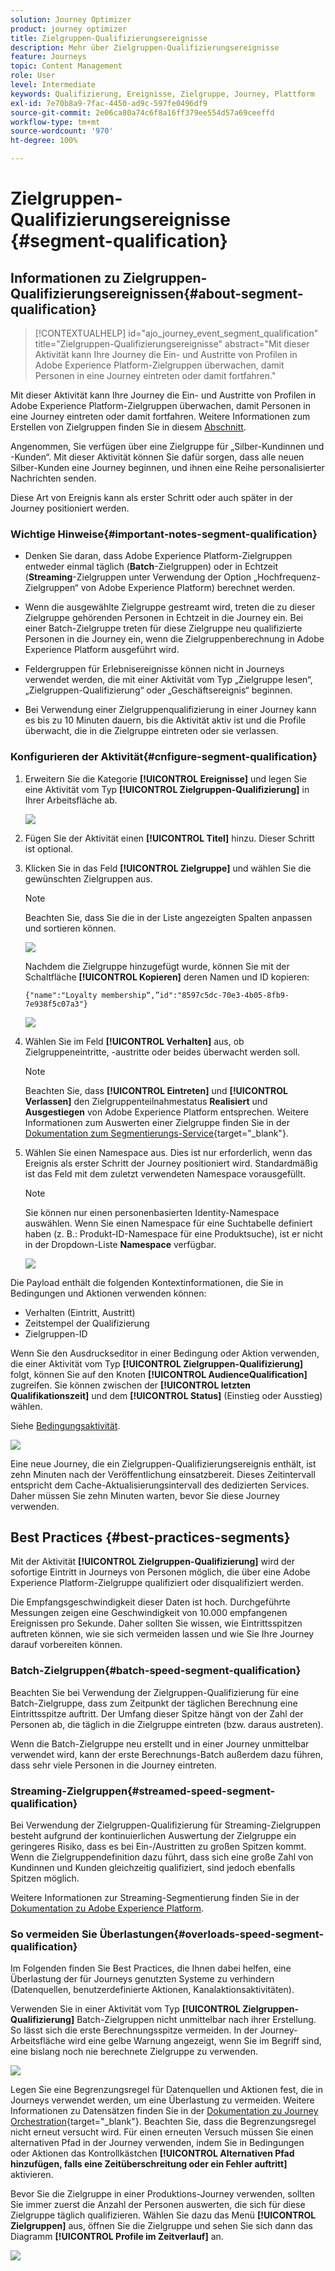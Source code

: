 ```yaml
---
solution: Journey Optimizer
product: journey optimizer
title: Zielgruppen-Qualifizierungsereignisse
description: Mehr über Zielgruppen-Qualifizierungsereignisse
feature: Journeys
topic: Content Management
role: User
level: Intermediate
keywords: Qualifizierung, Ereignisse, Zielgruppe, Journey, Plattform
exl-id: 7e70b8a9-7fac-4450-ad9c-597fe0496df9
source-git-commit: 2e06ca80a74c6f8a16ff379ee554d57a69ceeffd
workflow-type: tm+mt
source-wordcount: '970'
ht-degree: 100%

---
```


# Zielgruppen-Qualifizierungsereignisse {#segment-qualification}

## Informationen zu Zielgruppen-Qualifizierungsereignissen{#about-segment-qualification}

>[!CONTEXTUALHELP]
>id="ajo_journey_event_segment_qualification"
>title="Zielgruppen-Qualifizierungsereignisse"
>abstract="Mit dieser Aktivität kann Ihre Journey die Ein- und Austritte von Profilen in Adobe Experience Platform-Zielgruppen überwachen, damit Personen in eine Journey eintreten oder damit fortfahren."

Mit dieser Aktivität kann Ihre Journey die Ein- und Austritte von Profilen in Adobe Experience Platform-Zielgruppen überwachen, damit Personen in eine Journey eintreten oder damit fortfahren. Weitere Informationen zum Erstellen von Zielgruppen finden Sie in diesem [Abschnitt](../audience/about-audiences.md).

Angenommen, Sie verfügen über eine Zielgruppe für „Silber-Kundinnen und -Kunden“. Mit dieser Aktivität können Sie dafür sorgen, dass alle neuen Silber-Kunden eine Journey beginnen, und ihnen eine Reihe personalisierter Nachrichten senden.

Diese Art von Ereignis kann als erster Schritt oder auch später in der Journey positioniert werden.

### Wichtige Hinweise{#important-notes-segment-qualification}

* Denken Sie daran, dass Adobe Experience Platform-Zielgruppen entweder einmal täglich (**Batch**-Zielgruppen) oder in Echtzeit (**Streaming**-Zielgruppen unter Verwendung der Option „Hochfrequenz-Zielgruppen“ von Adobe Experience Platform) berechnet werden.

* Wenn die ausgewählte Zielgruppe gestreamt wird, treten die zu dieser Zielgruppe gehörenden Personen in Echtzeit in die Journey ein. Bei einer Batch-Zielgruppe treten für diese Zielgruppe neu qualifizierte Personen in die Journey ein, wenn die Zielgruppenberechnung in Adobe Experience Platform ausgeführt wird.

* Feldergruppen für Erlebnisereignisse können nicht in Journeys verwendet werden, die mit einer Aktivität vom Typ „Zielgruppe lesen“, „Zielgruppen-Qualifizierung“ oder „Geschäftsereignis“ beginnen.

* Bei Verwendung einer Zielgruppenqualifizierung in einer Journey kann es bis zu 10 Minuten dauern, bis die Aktivität aktiv ist und die Profile überwacht, die in die Zielgruppe eintreten oder sie verlassen.

### Konfigurieren der Aktivität{#cnfigure-segment-qualification}

1. Erweitern Sie die Kategorie **[!UICONTROL Ereignisse]** und legen Sie eine Aktivität vom Typ **[!UICONTROL Zielgruppen-Qualifizierung]** in Ihrer Arbeitsfläche ab.

   ![](assets/segment5.png)

1. Fügen Sie der Aktivität einen **[!UICONTROL Titel]** hinzu. Dieser Schritt ist optional.

1. Klicken Sie in das Feld **[!UICONTROL Zielgruppe]** und wählen Sie die gewünschten Zielgruppen aus.

   >[!NOTE]
   >
   >Beachten Sie, dass Sie die in der Liste angezeigten Spalten anpassen und sortieren können.

   ![](assets/segment6.png)

   Nachdem die Zielgruppe hinzugefügt wurde, können Sie mit der Schaltfläche **[!UICONTROL Kopieren]** deren Namen und ID kopieren:

   `{"name":"Loyalty membership“,”id":"8597c5dc-70e3-4b05-8fb9-7e938f5c07a3"}`

   ![](assets/segment-copy.png)

1. Wählen Sie im Feld **[!UICONTROL Verhalten]** aus, ob Zielgruppeneintritte, -austritte oder beides überwacht werden soll.

   >[!NOTE]
   >
   >Beachten Sie, dass **[!UICONTROL Eintreten]** und **[!UICONTROL Verlassen]** den Zielgruppenteilnahmestatus **Realisiert** und **Ausgestiegen** von Adobe Experience Platform entsprechen. Weitere Informationen zum Auswerten einer Zielgruppe finden Sie in der [Dokumentation zum Segmentierungs-Service](https://experienceleague.adobe.com/docs/experience-platform/segmentation/tutorials/evaluate-a-segment.html?lang=de){target="_blank"}.

1. Wählen Sie einen Namespace aus. Dies ist nur erforderlich, wenn das Ereignis als erster Schritt der Journey positioniert wird. Standardmäßig ist das Feld mit dem zuletzt verwendeten Namespace vorausgefüllt.

   >[!NOTE]
   >
   >Sie können nur einen personenbasierten Identity-Namespace auswählen. Wenn Sie einen Namespace für eine Suchtabelle definiert haben (z. B.: Produkt-ID-Namespace für eine Produktsuche), ist er nicht in der Dropdown-Liste **Namespace** verfügbar.

   ![](assets/segment7.png)

Die Payload enthält die folgenden Kontextinformationen, die Sie in Bedingungen und Aktionen verwenden können:

* Verhalten (Eintritt, Austritt)
* Zeitstempel der Qualifizierung
* Zielgruppen-ID

Wenn Sie den Ausdruckseditor in einer Bedingung oder Aktion verwenden, die einer Aktivität vom Typ **[!UICONTROL Zielgruppen-Qualifizierung]** folgt, können Sie auf den Knoten **[!UICONTROL AudienceQualification]** zugreifen. Sie können zwischen der **[!UICONTROL letzten Qualifikationszeit]** und dem **[!UICONTROL Status]** (Einstieg oder Ausstieg) wählen.

Siehe [Bedingungsaktivität](../building-journeys/condition-activity.md#about_condition).

![](assets/segment8.png)

Eine neue Journey, die ein Zielgruppen-Qualifizierungsereignis enthält, ist zehn Minuten nach der Veröffentlichung einsatzbereit. Dieses Zeitintervall entspricht dem Cache-Aktualisierungsintervall des dedizierten Services. Daher müssen Sie zehn Minuten warten, bevor Sie diese Journey verwenden.

## Best Practices {#best-practices-segments}

Mit der Aktivität **[!UICONTROL Zielgruppen-Qualifizierung]** wird der sofortige Eintritt in Journeys von Personen möglich, die über eine Adobe Experience Platform-Zielgruppe qualifiziert oder disqualifiziert werden.

Die Empfangsgeschwindigkeit dieser Daten ist hoch. Durchgeführte Messungen zeigen eine Geschwindigkeit von 10.000 empfangenen Ereignissen pro Sekunde. Daher sollten Sie wissen, wie Eintrittsspitzen auftreten können, wie sie sich vermeiden lassen und wie Sie Ihre Journey darauf vorbereiten können.

### Batch-Zielgruppen{#batch-speed-segment-qualification}

Beachten Sie bei Verwendung der Zielgruppen-Qualifizierung für eine Batch-Zielgruppe, dass zum Zeitpunkt der täglichen Berechnung eine Eintrittsspitze auftritt. Der Umfang dieser Spitze hängt von der Zahl der Personen ab, die täglich in die Zielgruppe eintreten (bzw. daraus austreten).

Wenn die Batch-Zielgruppe neu erstellt und in einer Journey unmittelbar verwendet wird, kann der erste Berechnungs-Batch außerdem dazu führen, dass sehr viele Personen in die Journey eintreten.

### Streaming-Zielgruppen{#streamed-speed-segment-qualification}

Bei Verwendung der Zielgruppen-Qualifizierung für Streaming-Zielgruppen besteht aufgrund der kontinuierlichen Auswertung der Zielgruppe ein geringeres Risiko, dass es bei Ein-/Austritten zu großen Spitzen kommt. Wenn die Zielgruppendefinition dazu führt, dass sich eine große Zahl von Kundinnen und Kunden gleichzeitig qualifiziert, sind jedoch ebenfalls Spitzen möglich.

Weitere Informationen zur Streaming-Segmentierung finden Sie in der [Dokumentation zu Adobe Experience Platform](https://experienceleague.adobe.com/docs/experience-platform/segmentation/api/streaming-segmentation.html?lang=de#api).

### So vermeiden Sie Überlastungen{#overloads-speed-segment-qualification}

Im Folgenden finden Sie Best Practices, die Ihnen dabei helfen, eine Überlastung der für Journeys genutzten Systeme zu verhindern (Datenquellen, benutzerdefinierte Aktionen, Kanalaktionsaktivitäten).

Verwenden Sie in einer Aktivität vom Typ **[!UICONTROL Zielgruppen-Qualifizierung]** Batch-Zielgruppen nicht unmittelbar nach ihrer Erstellung. So lässt sich die erste Berechnungsspitze vermeiden. In der Journey-Arbeitsfläche wird eine gelbe Warnung angezeigt, wenn Sie im Begriff sind, eine bislang noch nie berechnete Zielgruppe zu verwenden.

![](assets/segment-error.png)

Legen Sie eine Begrenzungsregel für Datenquellen und Aktionen fest, die in Journeys verwendet werden, um eine Überlastung zu vermeiden. Weitere Informationen zu Datensätzen finden Sie in der [Dokumentation zu Journey Orchestration](https://experienceleague.adobe.com/docs/journeys/using/working-with-apis/capping.html?lang=de){target="_blank"}. Beachten Sie, dass die Begrenzungsregel nicht erneut versucht wird. Für einen erneuten Versuch müssen Sie einen alternativen Pfad in der Journey verwenden, indem Sie in Bedingungen oder Aktionen das Kontrollkästchen **[!UICONTROL Alternativen Pfad hinzufügen, falls eine Zeitüberschreitung oder ein Fehler auftritt]** aktivieren.

Bevor Sie die Zielgruppe in einer Produktions-Journey verwenden, sollten Sie immer zuerst die Anzahl der Personen auswerten, die sich für diese Zielgruppe täglich qualifizieren. Wählen Sie dazu das Menü **[!UICONTROL Zielgruppen]** aus, öffnen Sie die Zielgruppe und sehen Sie sich dann das Diagramm **[!UICONTROL Profile im Zeitverlauf]** an.

![](assets/segment-overload.png)
